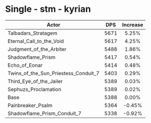 # Single - stm - kyrian
| Actor | DPS | Increase |
|---|:---:|:---:|
|Talbadars_Stratagem|5671|5.25%|
|Eternal_Call_to_the_Void|5617|4.25%|
|Judgment_of_the_Arbiter|5488|1.86%|
|Shadowflame_Prism|5417|0.54%|
|Echo_of_Eonar|5414|0.48%|
|Twins_of_the_Sun_Priestess_Conduit_7|5403|0.29%|
|Third_Eye_of_the_Jailer|5389|0.03%|
|Sephuzs_Proclamation|5389|0.02%|
|Base|5388|0.00%|
|Painbreaker_Psalm|5364|-0.45%|
|Shadowflame_Prism_Conduit_7|5338|-0.92%|
